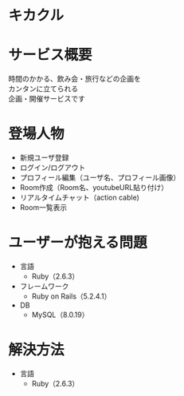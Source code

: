 # キカクル

# サービス概要
時間のかかる、飲み会・旅行などの企画を  
カンタンに立てられる  
企画・開催サービスです


# 登場人物

* 新規ユーザ登録
* ログイン/ログアウト
* プロフィール編集（ユーザ名、プロフィール画像）
* Room作成（Room名、youtubeURL貼り付け）
* リアルタイムチャット（action cable)
* Room一覧表示


# ユーザーが抱える問題

* 言語
  * Ruby（2.6.3） 
* フレームワーク
  * Ruby on Rails（5.2.4.1）
* DB
  * MySQL（8.0.19）

# 解決方法

* 言語
  * Ruby（2.6.3） 
